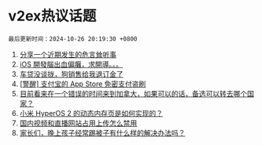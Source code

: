 # v2ex热议话题

`最后更新时间：2024-10-26 20:19:30 +0800`

1. [分享一个近期发生的危言耸听事](https://www.v2ex.com/t/1083781)
1. [iOS 開發腦出血偏癱，求開導。。。](https://www.v2ex.com/t/1083851)
1. [车贷没谈拢，狗销售给我退订金了](https://www.v2ex.com/t/1083714)
1. [[警醒] 支付宝的 App Store 免密支付盗刷](https://www.v2ex.com/t/1083796)
1. [目前看来在一个错误的时间来到加拿大，如果可以的话，备选可以转去哪个国家？](https://www.v2ex.com/t/1083809)
1. [小米 HyperOS 2 的动态内存页是如何实现的？](https://www.v2ex.com/t/1083766)
1. [国内视频和直播网站占用上传怎么禁用](https://www.v2ex.com/t/1083778)
1. [家长们，晚上孩子经常踢被子有什么样的解决办法吗？](https://www.v2ex.com/t/1083815)

